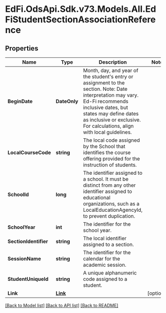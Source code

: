 # EdFi.OdsApi.Sdk.v73.Models.All.EdFiStudentSectionAssociationReference

## Properties

Name | Type | Description | Notes
------------ | ------------- | ------------- | -------------
**BeginDate** | **DateOnly** | Month, day, and year of the student&#39;s entry or assignment to the section.  Note: Date interpretation may vary. Ed-Fi recommends inclusive dates, but states may define dates as inclusive or exclusive. For calculations, align with local guidelines. | 
**LocalCourseCode** | **string** | The local code assigned by the School that identifies the course offering provided for the instruction of students. | 
**SchoolId** | **long** | The identifier assigned to a school. It must be distinct from any other identifier assigned to educational organizations, such as a LocalEducationAgencyId, to prevent duplication. | 
**SchoolYear** | **int** | The identifier for the school year. | 
**SectionIdentifier** | **string** | The local identifier assigned to a section. | 
**SessionName** | **string** | The identifier for the calendar for the academic session. | 
**StudentUniqueId** | **string** | A unique alphanumeric code assigned to a student. | 
**Link** | [**Link**](Link.md) |  | [optional] 

[[Back to Model list]](../../README.md#documentation-for-models) [[Back to API list]](../../README.md#documentation-for-api-endpoints) [[Back to README]](../../README.md)

